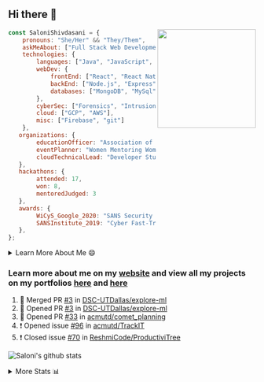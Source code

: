 ## Hi there 👋

<img align='right' src="https://storage.googleapis.com/saloni-shivdasani-resume/Saloni.png" width="200">

```javascript
const SaloniShivdasani = {
    pronouns: "She/Her" && "They/Them",
    askMeAbout: ["Full Stack Web Development", "Cloud Computing", "Cyber Security"],
    technologies: {
        languages: ["Java", "JavaScript", "SQL", "Python", "C++", "R"],
        webDev: {
            frontEnd: ["React", "React Native", "Electron"],
            backEnd: ["Node.js", "Express", "Flask"],
            databases: ["MongoDB", "MySql"],
        },
        cyberSec: ["Forensics", "Intrusion Detection", "Security Operations", "Network and Application Penetration Testing"],
        cloud: ["GCP", "AWS"],
        misc: ["Firebase", "git"]
    },
   organizations: {
        educationOfficer: "Association of Computer Machinery, UTD",
        eventPlanner: "Women Mentoring Women in Engineering, UTD",
        cloudTechnicalLead: "Developer Students Club, UTD"
   },
   hackathons: {
        attended: 17,
        won: 8,
        mentoredJudged: 3
   },
   awards: {
        WiCyS_Google_2020: "SANS Security Training Scholarship",
        SANSInstitute_2019: "Cyber Fast-Track Game Quarter-Finalist",
   },
};
```

<!--START_SECTION:table-->
<details>

<summary>Learn More About Me 😄 </summary>

I am a junior at The University of Texas at Dallas, and I am currently majoring in Software Engineering with a concentration in Information Assurance. I am interested and have experience in full stack development, cloud computing, and cybersecurity. I hope to find opportunities where I can gain exposure to algorithm and project design. My ultimate aim is to develop futuristic products for users because I am inspired by the impact of computing on society.

I have experience in full stack web development through my participation and awards in hackathons where I have learnt and used React, Node.js, Express, MongoDB, Flask, NLTK, and React Native along with GIT, GCP, and Firebase. Last semester, I was also responsible for backend development for a project at a local NGO where I created a REST API using Node.js, Express, MongoDB and SQL and hosted it on servers using GCP. 

From my coursework and local competitions, I have skills in algorithms and data structures in Java, database management using SQL and machine learning using Python and R. I have also been a quarter-finalist in a national cybersecurity completion hosted by the SANS institute.

I am also actively involved in campus organization where I am the cloud technical lead for Developer Student Club, Mentor and Education Officer for Association of Computing Machinery, event planner for Women Mentoring Women in Engineering and IT Committee member for IEEE.

</details>

<!--END_SECTION:table-->

### Learn more about me on my [website](https://www.saloni-shivdasani.codes) and view all my projects on my portfolios [here](https://www.saloni-shivdasani.codes/projects) and  [here](http://devpost.com/SaloniS)

<!--START_SECTION:activity-->
1. 🎉 Merged PR [#3](https://github.com//DSC-UTDallas/explore-ml/pull/3) in [DSC-UTDallas/explore-ml](https://github.com//DSC-UTDallas/explore-ml)
2. 💪 Opened PR [#3](https://github.com//DSC-UTDallas/explore-ml/pull/3) in [DSC-UTDallas/explore-ml](https://github.com//DSC-UTDallas/explore-ml)
3. 💪 Opened PR [#33](https://github.com//acmutd/comet_planning/pull/33) in [acmutd/comet_planning](https://github.com//acmutd/comet_planning)
4. ❗️ Opened issue [#96](https://github.com//acmutd/TrackIT/issues/96) in [acmutd/TrackIT](https://github.com//acmutd/TrackIT)
5. ❗️ Closed issue [#70](https://github.com//ReshmiCode/ProductiviTree/issues/70) in [ReshmiCode/ProductiviTree](https://github.com//ReshmiCode/ProductiviTree)
<!--END_SECTION:activity-->

![Saloni's github stats](https://github-readme-stats.vercel.app/api?username=SaloniSS)

<!--START_SECTION:table-->
<details>

<summary>More Stats 📊 </summary>

<!--START_SECTION:waka-->
![Lines of code](https://img.shields.io/badge/From%20Hello%20World%20I%27ve%20Written-22.5%20million%20lines%20of%20code-blue)

**🐱 My Github Data** 

> 🏆 1,469 Contributions in the Year 2020
 > 
> 📦 510.1 kB Used in Github's Storage 
 > 
> 💼 Opted to Hire
 > 
> 📜 20 Public Repositories
 > 
> 🔑 17 Private Repositories 

**I'm a Night 🦉** 

```text
🌞 Morning    204 commits    ████░░░░░░░░░░░░░░░░░░░░░   18.77% 
🌆 Daytime    225 commits    █████░░░░░░░░░░░░░░░░░░░░   20.7% 
🌃 Evening    348 commits    ████████░░░░░░░░░░░░░░░░░   32.01% 
🌙 Night      310 commits    ███████░░░░░░░░░░░░░░░░░░   28.52%

```
📅 **I'm Most Productive on Saturday** 

```text
Monday       107 commits    ██░░░░░░░░░░░░░░░░░░░░░░░   9.84% 
Tuesday      68 commits     █░░░░░░░░░░░░░░░░░░░░░░░░   6.26% 
Wednesday    106 commits    ██░░░░░░░░░░░░░░░░░░░░░░░   9.75% 
Thursday     53 commits     █░░░░░░░░░░░░░░░░░░░░░░░░   4.88% 
Friday       140 commits    ███░░░░░░░░░░░░░░░░░░░░░░   12.88% 
Saturday     351 commits    ████████░░░░░░░░░░░░░░░░░   32.29% 
Sunday       262 commits    ██████░░░░░░░░░░░░░░░░░░░   24.1%

```


📊 **This Week I Spent My Time On** 

```text
⌚︎ Time Zone: America/Chicago

💬 Programming Languages: 
TypeScript               6 hrs 43 mins       ████████████████░░░░░░░░░   67.41% 
Python                   3 hrs 1 min         ███████░░░░░░░░░░░░░░░░░░   30.37% 
YAML                     6 mins              ░░░░░░░░░░░░░░░░░░░░░░░░░   1.13% 
Other                    2 mins              ░░░░░░░░░░░░░░░░░░░░░░░░░   0.48% 
JSON                     1 min               ░░░░░░░░░░░░░░░░░░░░░░░░░   0.25%

```

**I Mostly Code in JavaScript** 

```text
JavaScript               19 repos            ████████████░░░░░░░░░░░░░   48.72% 
Java                     5 repos             ███░░░░░░░░░░░░░░░░░░░░░░   12.82% 
TypeScript               5 repos             ███░░░░░░░░░░░░░░░░░░░░░░   12.82% 
CSS                      3 repos             ██░░░░░░░░░░░░░░░░░░░░░░░   7.69% 
PHP                      2 repos             █░░░░░░░░░░░░░░░░░░░░░░░░   5.13%

```



<!--END_SECTION:waka-->

<!--END_SECTION:table-->

<!--
**SaloniSS/SaloniSS** is a ✨ _special_ ✨ repository because its `README.md` (this file) appears on your GitHub profile.

Here are some ideas to get you started:

- 🔭 I’m currently working on ...
- 🌱 I’m currently learning ...
- 👯 I’m looking to collaborate on ...
- 🤔 I’m looking for help with ...
- 💬 Ask me about ...
- 📫 How to reach me: ...
- 😄 Pronouns: ...
- ⚡ Fun fact: ...
-->
